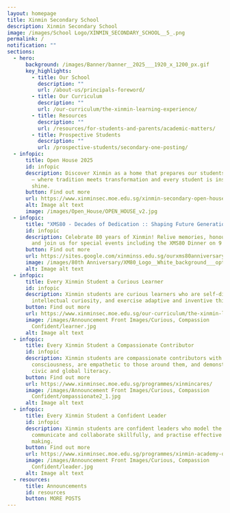 ```yaml
---
layout: homepage
title: Xinmin Secondary School
description: Xinmin Secondary School
image: /images/School Logo/XINMIN_SECONDARY_SCHOOL__5_.png
permalink: /
notification: ""
sections:
  - hero:
      background: /images/Banner/banner__2025___1920_x_1200_px.gif
      key_highlights:
        - title: Our School
          description: ""
          url: /about-us/principals-foreword/
        - title: Our Curriculum
          description: ""
          url: /our-curriculum/the-xinmin-learning-experience/
        - title: Resources
          description: ""
          url: /resources/for-students-and-parents/academic-matters/
        - title: Prospective Students
          description: ""
          url: /prospective-students/secondary-one-posting/
  - infopic:
      title: Open House 2025
      id: infopic
      description: Discover Xinmin as a home that prepares our students for the future
        – where tradition meets transformation and every student is inspired to
        shine.
      button: Find out more
      url: https://www.xinminsec.moe.edu.sg/xinmin-secondary-open-house-2025/
      alt: Image alt text
      image: /images/Open_House/OPEN_HOUSE_v2.jpg
  - infopic:
      title: "XMS80 - Decades of Dedication :: Shaping Future Generations"
      id: infopic
      description: Celebrate 80 years of Xinmin! Relive memories, honour our legacy,
        and join us for special events including the XMS80 Dinner on 9 Nov 2025.
      button: Find out more
      url: https://sites.google.com/xinminss.edu.sg/ourxms80anniversarywebsite/home?authuser=1
      image: /images/80th Anniversary/XM80_Logo__White_background___optimised_.jpg
      alt: Image alt text
  - infopic:
      title: Every Xinmin Student a Curious Learner
      id: infopic
      description: Xinmin students are curious learners who are self-directed, possess
        intellectual curiosity, and exercise adaptive and inventive thinking.
      button: Find out more
      url: https://www.xinminsec.moe.edu.sg/our-curriculum/the-xinmin-learning-experience/
      image: /images/Announcement Front Images/Curious, Compassion
        Confident/learner.jpg
      alt: Image alt text
  - infopic:
      title: Every Xinmin Student a Compassionate Contributor
      id: infopic
      description: Xinmin students are compassionate contributors with strong civic
        consciousness, are empathetic to those around them, and demonstrate
        civic and global literacy.
      button: Find out more
      url: https://www.xinminsec.moe.edu.sg/programmes/xinmincares/
      image: /images/Announcement Front Images/Curious, Compassion
        Confident/ompassionate2_1.jpg
      alt: Image alt text
  - infopic:
      title: Every Xinmin Student a Confident Leader
      id: infopic
      description: Xinmin students are confident leaders who model the way,
        communicate and collaborate skillfully, and practise effective decision
        making.
      button: Find out more
      url: https://www.xinminsec.moe.edu.sg/programmes/xinmin-academy-of-leaders/
      image: /images/Announcement Front Images/Curious, Compassion
        Confident/leader.jpg
      alt: Image alt text
  - resources:
      title: Announcements
      id: resources
      button: MORE POSTS
---
```

